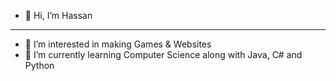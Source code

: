 - 👋 Hi, I’m Hassan

-------

- 👀 I’m interested in making Games & Websites
- 🌱 I’m currently learning Computer Science along with Java, C# and Python
